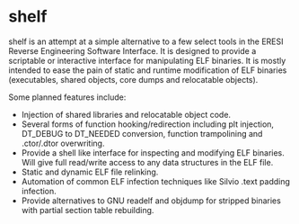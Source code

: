 # shelf
shelf is an attempt at a simple alternative to a few select tools in the ERESI Reverse Engineering Software Interface. It is designed to provide a scriptable or interactive interface for manipulating ELF binaries. It is mostly intended to ease the pain of static and runtime modification of ELF binaries (executables, shared objects, core dumps and relocatable objects). 

Some planned features include:

* Injection of shared libraries and relocatable object code.
* Several forms of function hooking/redirection including plt injection, DT_DEBUG to DT_NEEDED conversion, function trampolining and .ctor/.dtor overwriting.
* Provide a shell like interface for inspecting and modifying ELF binaries. Will give full read/write access to any data structures in the ELF file.
* Static and dynamic ELF file relinking.
* Automation of common ELF infection techniques like Silvio .text padding infection.
* Provide alternatives to GNU readelf and objdump for stripped binaries with partial section table rebuilding.